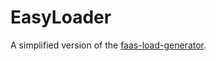 # EasyLoader

A simplified version of the [faas-load-generator](https://github.com/eth-easl/faas-load-generator).
